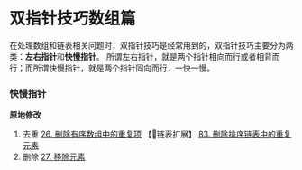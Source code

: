 # 双指针技巧数组篇

在处理数组和链表相关问题时，双指针技巧是经常用到的，双指针技巧主要分为两类：**左右指针**和**快慢指针**。
所谓左右指针，就是两个指针相向而行或者相背而行；而所谓快慢指针，就是两个指针同向而行，一快一慢。

### 快慢指针

**原地修改**

1. 去重
   [26. 删除有序数组中的重复项](https://leetcode.cn/problems/remove-duplicates-from-sorted-array/)
   ​【:pushpin:链表扩展】
   [83. 删除排序链表中的重复元素](https://leetcode.cn/problems/remove-duplicates-from-sorted-list/)
2. 删除
   [27. 移除元素](https://leetcode.cn/problems/remove-element/)
